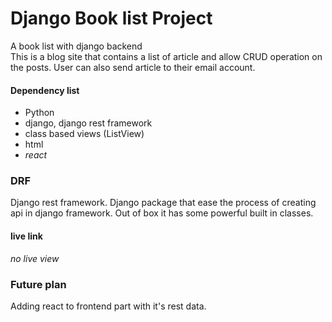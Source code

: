 # Django Book list Project
A book list with django backend <br>
This is a blog site that contains a list of article and allow CRUD operation on the posts. User can also send article to their email account.

#### Dependency list
- Python
- django, django rest framework
- class based views (ListView)
- html
- *react*

### DRF 
Django rest framework. Django package that ease the process of creating api in django framework. Out of box it has some powerful built in classes. 

#### live link
_no live view_

### Future plan
Adding react to frontend part with it's rest data. 
